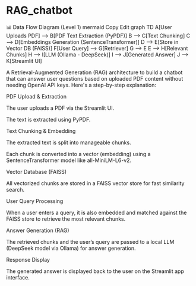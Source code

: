 # RAG_chatbot

📊 Data Flow Diagram (Level 1)
mermaid
Copy
Edit
graph TD
    A[User Uploads PDF] --> B[PDF Text Extraction (PyPDF)]
    B --> C[Text Chunking]
    C --> D[Embeddings Generation (SentenceTransformer)]
    D --> E[Store in Vector DB (FAISS)]
    F[User Query] --> G[Retriever]
    G --> E
    E --> H[Relevant Chunks]
    H --> I[LLM (Ollama - DeepSeek)]
    I --> J[Generated Answer]
    J --> K[Streamlit UI]

A Retrieval-Augmented Generation (RAG) architecture to build a chatbot that can answer user questions based on uploaded PDF content without needing OpenAI API keys. Here's a step-by-step explanation:

PDF Upload & Extraction

The user uploads a PDF via the Streamlit UI.

The text is extracted using PyPDF.

Text Chunking & Embedding

The extracted text is split into manageable chunks.

Each chunk is converted into a vector (embedding) using a SentenceTransformer model like all-MiniLM-L6-v2.

Vector Database (FAISS)

All vectorized chunks are stored in a FAISS vector store for fast similarity search.

User Query Processing

When a user enters a query, it is also embedded and matched against the FAISS store to retrieve the most relevant chunks.

Answer Generation (RAG)

The retrieved chunks and the user’s query are passed to a local LLM (DeepSeek model via Ollama) for answer generation.

Response Display

The generated answer is displayed back to the user on the Streamlit app interface.
